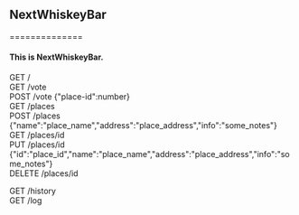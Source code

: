 ## NextWhiskeyBar
==============  

#### This is NextWhiskeyBar.

GET /  
GET /vote  
POST /vote {"place-id":number}  
GET /places  
POST /places {"name":"place_name","address":"place_address","info":"some_notes"}  
GET /places/id  
PUT /places/id {"id":"place_id","name":"place_name","address":"place_address","info":"some_notes"}  
DELETE /places/id  

GET /history  
GET /log  